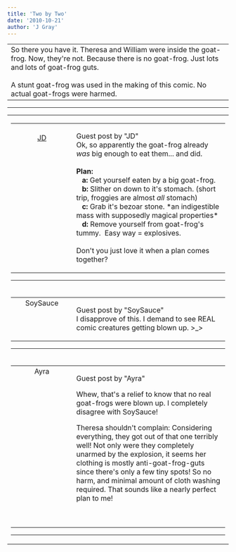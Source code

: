 ```yaml
---
title: 'Two by Two'
date: '2010-10-21'
author: 'J Gray'
---
```


<div>
<!-- Main content here -->
<table border="0" class="post"><tbody><tr><td>
   
   <div class="post_body">
       So there you have it. Theresa and William were inside the goat-frog. Now, they're not. Because there is no goat-frog. Just lots and lots of goat-frog guts.<br><br>A stunt goat-frog was used in the making of this comic. No actual goat-frogs were harmed.<br>
   </div>
   </td></tr>
   </tbody></table><hr><table style="width:100%; border:0;" class="comment_table"><tbody><tr><td width="100%"><a name=""> </a><div style="width:100%;" class="comment"><table border="0" width="100%"><tbody><tr><td align="center" valign="top" width="125">
<span class="comment_title"><center><br><a href="https://www.dragonpowered.com" target="_blank">JD</a><br></center><a name="249">&nbsp;</a></span><br>
<center><img src="https://www.gravatar.com/avatar.php?gravatar_id=ca086ab32c3326c1cca9697fd6eb1aec&amp;default=http%3A%2F%2Fmysteriesofthearcana.com%2Ftemplates%2Fmain%2Fimages%2Favatar.gif&amp;size=80&amp;rating=g" border="0" alt=""></center>
</td>
<td valign="top">


<p class="comment_text"> </p><p class="comment_text"><span class="forum_info">Guest post by "JD"</span><br> Ok, so apparently the goat-frog already <span style="font-style: italic;">was</span> big enough to eat them... and did.<br><br><span style="font-weight: bold;">Plan:</span>&nbsp; <br>&nbsp;&nbsp; <span style="font-weight: bold;">a:</span> Get yourself eaten by a big goat-frog.<br>&nbsp;&nbsp; <span style="font-weight: bold;">b:</span> Slither on down to it's stomach. (short trip, froggies are almost <span style="font-style: italic;">all</span> stomach)<br>&nbsp;&nbsp; <span style="font-weight: bold;">c:</span> Grab it's bezoar stone. *an indigestible mass with supposedly magical properties*<br>&nbsp;&nbsp; <span style="font-weight: bold;">d:</span> Remove yourself from goat-frog's tummy.&nbsp; Easy way = explosives.<br><br>Don't you just love it when a plan comes together?<br></p>
 

</td></tr></tbody></table>
<hr></div></td></tr><tr><td width="100%"><a name=""> </a><div style="width:100%;" class="comment"><table border="0" width="100%"><tbody><tr><td align="center" valign="top" width="125">
<span class="comment_title"><center>SoySauce<br></center><a name="250">&nbsp;</a></span><br>
<center><img src="https://www.gravatar.com/avatar.php?gravatar_id=8d8e09efebbafa74944ccde87d7fc3da&amp;default=http%3A%2F%2Fmysteriesofthearcana.com%2Ftemplates%2Fmain%2Fimages%2Favatar.gif&amp;size=80&amp;rating=g" border="0" alt=""></center>
</td>
<td valign="top">


<p class="comment_text"> </p><p class="comment_text"><span class="forum_info">Guest post by "SoySauce"</span><br> I disapprove of this. I demand to see REAL comic creatures getting blown up. &gt;_&gt;</p>
 

</td></tr></tbody></table>
<hr></div></td></tr><tr><td width="100%"><a name=""> </a><div style="width:100%;" class="comment"><table border="0" width="100%"><tbody><tr><td align="center" valign="top" width="125">
<span class="comment_title"><center>Ayra<br></center><a name="251">&nbsp;</a></span><br>
<center><img src="https://www.gravatar.com/avatar.php?gravatar_id=92987eee74834fecd463429085c378ae&amp;default=http%3A%2F%2Fmysteriesofthearcana.com%2Ftemplates%2Fmain%2Fimages%2Favatar.gif&amp;size=80&amp;rating=g" border="0" alt=""></center>
</td>
<td valign="top">


<p class="comment_text"> </p><p class="comment_text"><span class="forum_info">Guest post by "Ayra"</span><br> </p><p>Whew, that's a relief to know that no real goat-frogs were blown up. I completely disagree with SoySauce!</p> <p>Theresa shouldn't complain: Considering everything, they got out of that one terribly well! Not only were they completely unarmed by the explosion, it seems her clothing is mostly anti-goat-frog-guts since there's only a few tiny spots! So no harm, and minimal amount of cloth washing required. That sounds like a nearly perfect plan to me!</p> <p>&nbsp;</p>
 

</td></tr></tbody></table>
<hr></div></td></tr></tbody></table>
<!-- End main content -->
              </div>
